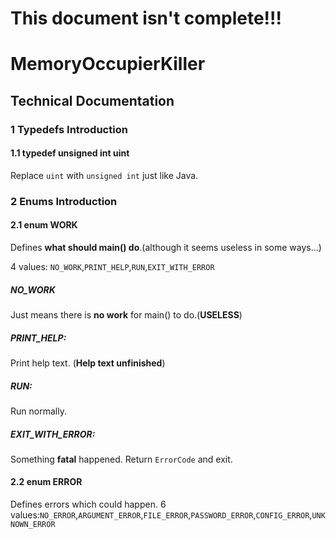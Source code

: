 # This document isn't complete!!!

# MemoryOccupierKiller
## Technical Documentation

### 1  Typedefs Introduction
#### 1.1 typedef unsigned int uint

Replace `uint` with `unsigned int` just like Java.

### 2 Enums Introduction

#### 2.1 enum WORK
Defines **what should main() do**.(although it seems useless in some ways...)

4 values: `NO_WORK`,`PRINT_HELP`,`RUN`,`EXIT_WITH_ERROR`

##### NO_WORK
Just means there is **no work** for main() to do.(**USELESS**)

##### PRINT_HELP:
Print help text. (**Help text unfinished**)

##### RUN:
Run normally.

##### EXIT_WITH_ERROR:
Something **fatal** happened. Return `ErrorCode` and exit.

#### 2.2 enum ERROR
Defines errors which could happen.
6 values:`NO_ERROR`,`ARGUMENT_ERROR`,`FILE_ERROR`,`PASSWORD_ERROR`,`CONFIG_ERROR`,`UNKNOWN_ERROR`

